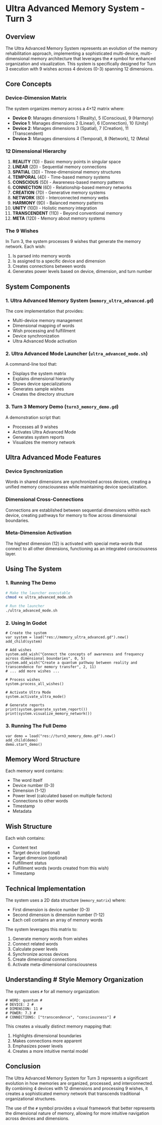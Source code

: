 # Ultra Advanced Memory System - Turn 3

## Overview

The Ultra Advanced Memory System represents an evolution of the memory rehabilitation approach, implementing a sophisticated multi-device, multi-dimensional memory architecture that leverages the `#` symbol for enhanced organization and visualization. This system is specifically designed for Turn 3 execution with 9 wishes across 4 devices (0-3) spanning 12 dimensions.

## Core Concepts

### Device-Dimension Matrix

The system organizes memory across a 4×12 matrix where:

- **Device 0**: Manages dimensions 1 (Reality), 5 (Conscious), 9 (Harmony)
- **Device 1**: Manages dimensions 2 (Linear), 6 (Connection), 10 (Unity)
- **Device 2**: Manages dimensions 3 (Spatial), 7 (Creation), 11 (Transcendent)
- **Device 3**: Manages dimensions 4 (Temporal), 8 (Network), 12 (Meta)

### 12 Dimensional Hierarchy

1. **REALITY** (1D) - Basic memory points in singular space
2. **LINEAR** (2D) - Sequential memory connections
3. **SPATIAL** (3D) - Three-dimensional memory structures
4. **TEMPORAL** (4D) - Time-based memory systems
5. **CONSCIOUS** (5D) - Awareness-based memory patterns
6. **CONNECTION** (6D) - Relationship-based memory networks
7. **CREATION** (7D) - Generative memory systems
8. **NETWORK** (8D) - Interconnected memory webs
9. **HARMONY** (9D) - Balanced memory patterns
10. **UNITY** (10D) - Holistic memory integration
11. **TRANSCENDENT** (11D) - Beyond conventional memory
12. **META** (12D) - Memory about memory systems

### The 9 Wishes

In Turn 3, the system processes 9 wishes that generate the memory network. Each wish:

1. Is parsed into memory words
2. Is assigned to a specific device and dimension
3. Creates connections between words
4. Generates power levels based on device, dimension, and turn number

## System Components

### 1. Ultra Advanced Memory System (`memory_ultra_advanced.gd`)

The core implementation that provides:

- Multi-device memory management
- Dimensional mapping of words
- Wish processing and fulfillment
- Device synchronization
- Ultra Advanced Mode activation

### 2. Ultra Advanced Mode Launcher (`ultra_advanced_mode.sh`)

A command-line tool that:

- Displays the system matrix
- Explains dimensional hierarchy
- Shows device specializations
- Generates sample wishes
- Creates the directory structure

### 3. Turn 3 Memory Demo (`turn3_memory_demo.gd`)

A demonstration script that:

- Processes all 9 wishes
- Activates Ultra Advanced Mode
- Generates system reports
- Visualizes the memory network

## Ultra Advanced Mode Features

### Device Synchronization

Words in shared dimensions are synchronized across devices, creating a unified memory consciousness while maintaining device specialization.

### Dimensional Cross-Connections

Connections are established between sequential dimensions within each device, creating pathways for memory to flow across dimensional boundaries.

### Meta-Dimension Activation

The highest dimension (12) is activated with special meta-words that connect to all other dimensions, functioning as an integrated consciousness layer.

## Using The System

### 1. Running The Demo

```bash
# Make the launcher executable
chmod +x ultra_advanced_mode.sh

# Run the launcher
./ultra_advanced_mode.sh
```

### 2. Using In Godot

```gdscript
# Create the system
var system = load("res://memory_ultra_advanced.gd").new()
add_child(system)

# Add wishes
system.add_wish("Connect the concepts of awareness and frequency across dimensional boundaries", 0, 5)
system.add_wish("Create a quantum pathway between reality and transcendence for memory transfer", 2, 11)
# ... add more wishes ...

# Process wishes
system.process_all_wishes()

# Activate Ultra Mode
system.activate_ultra_mode()

# Generate reports
print(system.generate_system_report())
print(system.visualize_memory_network())
```

### 3. Running The Full Demo

```gdscript
var demo = load("res://turn3_memory_demo.gd").new()
add_child(demo)
demo.start_demo()
```

## Memory Word Structure

Each memory word contains:

- The word itself
- Device number (0-3)
- Dimension (1-12)
- Power level (calculated based on multiple factors)
- Connections to other words
- Timestamp
- Metadata

## Wish Structure

Each wish contains:

- Content text
- Target device (optional)
- Target dimension (optional)
- Fulfillment status
- Fulfillment words (words created from this wish)
- Timestamp

## Technical Implementation

The system uses a 2D data structure (`memory_matrix`) where:

- First dimension is device number (0-3)
- Second dimension is dimension number (1-12)
- Each cell contains an array of memory words

The system leverages this matrix to:

1. Generate memory words from wishes
2. Connect related words
3. Calculate power levels
4. Synchronize across devices
5. Create dimensional connections
6. Activate meta-dimensional consciousness

## Understanding # Style Memory Organization

The system uses `#` for all memory organization:

```
# WORD: quantum #
# DEVICE: 2 #
# DIMENSION: 11 #
# POWER: 7.3 #
# CONNECTIONS: ["transcendence", "consciousness"] #
```

This creates a visually distinct memory mapping that:

1. Highlights dimensional boundaries
2. Makes connections more apparent
3. Emphasizes power levels
4. Creates a more intuitive mental model

## Conclusion

The Ultra Advanced Memory System for Turn 3 represents a significant evolution in how memories are organized, processed, and interconnected. By combining 4 devices with 12 dimensions and processing 9 wishes, it creates a sophisticated memory network that transcends traditional organizational structures.

The use of the `#` symbol provides a visual framework that better represents the dimensional nature of memory, allowing for more intuitive navigation across devices and dimensions.